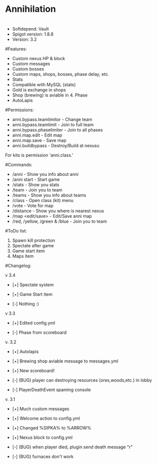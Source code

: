 # 
# Annihilation
# 

- Softdepend: Vault
- Spigot version: 1.8.8
- Version: 3.2

#Features:
 - Custom nexus HP & block
 - Custom messages
 - Custom bosses
 - Custom maps, shops, bosses, phase delay, etc.
 - Stats
 - Compatible with MySQL (stats)
 - Gold is exchange in shops
 - Shop (brewing) is aviable in 4. Phase
 - AutoLapis

#Permissions:
 - anni.bypass.teamlimitor - Change team
 - anni.bypass.teamlimit - Join to full team
 - anni.bypass.phaselimiter - Join to all phases
 - anni.map.edit - Edit map
 - anni.map.save - Save map
 - anni.buildbypass - Destroy/Build at nexusu

For kits is permission 'anni.class.<KitName>'

#Commands:
 - /anni - Show you info about anni
 - /anni start - Start game
 - /stats - Show you stats
 - /team <name> - Join you to team 
 - /teams - Show you info about teams
 - /class - Open class (kit) menu
 - /vote <map> - Vote for map
 - /distance - Show you where is nearest nexus
 - /map <edit/save> <map name> - Edit/Save anni map
 - /red, /yellow, /green & /blue - Join you to team
 
#ToDo list:
1. Spawn kill protection
2. Spectate after game
3. Game start item
4. Maps item

#Changelog:

v 3.4
- [+] Spectate system
- [+] Game Start item

- [-] Nothing :) 

v 3.3
- [+] Edited config.yml

- [-] Phase from scoreboard


v. 3.2
 - [+] Autolapis
 - [+] Brewing shop aviable message to messages.yml
 - [+] New scoreboard!

 - [-] (BUG) player can destroying resources (ores,woods,etc.) in lobby
 - [-] PlayerDeathEvent spaming console

v. 3.1
 - [+] Much custom messages
 - [+] Welcome action to config.yml
 - [+] Changed %SIPKA% to %ARROW%
 - [+] Nexus block to config.yml

 - [-] (BUG) when player died, plugin send death message "r"
 - [-] (BUG) furnaces don't work